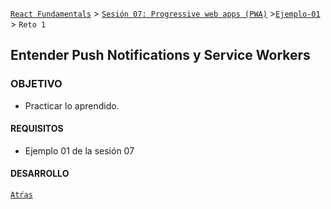 [`React Fundamentals`](../../README.md) > [`Sesión 07: Progressive web apps (PWA)`](../Readme.md) >[`Ejemplo-01`](../Ejemplo-01) > `Reto 1`

## Entender Push Notifications y Service Workers

### OBJETIVO
- Practicar lo aprendido.

#### REQUISITOS
- Ejemplo 01 de la sesión 07

#### DESARROLLO

[`Atŕas`](https://github.com/beduExpert/C1-React-2020/tree/master/Sesion-07/Ejemplo-01)
